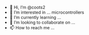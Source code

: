- 👋 Hi, I’m @coots2
- 👀 I’m interested in ... microcontrollers
- 🌱 I’m currently learning ...
- 💞️ I’m looking to collaborate on ...
- 📫 How to reach me ...

<!---
coots2/coots2 is a ✨ special ✨ repository because its `README.md` (this file) appears on your GitHub profile.
You can click the Preview link to take a look at your changes.
--->
